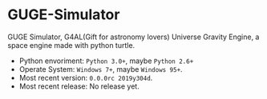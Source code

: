 # GUGE-Simulator
GUGE Simulator, G4AL(Gift for astronomy lovers) Universe Gravity Engine, a space engine made with python turtle.
- Python envoriment: `Python 3.0+`, maybe `Python 2.6+`
- Operate System: `Windows 7+`, maybe `Windows 95+`.
- Most recent version: `0.0.0rc 2019y304d`.
- Most recent release: No release yet.
